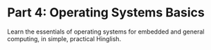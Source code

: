 # Part 4: Operating Systems Basics
Learn the essentials of operating systems for embedded and general computing, in simple, practical Hinglish.